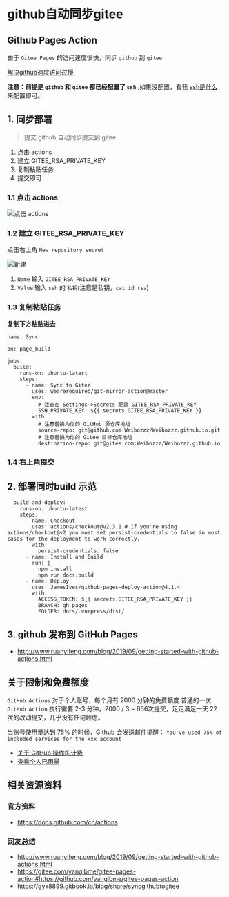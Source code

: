 # github自动同步gitee
## Github Pages Action


由于 `Gitee Pages` 的访问速度很快，同步 `github` 到 `gitee`

[解决github速度访问过慢](./解决github速度访问过慢.md)

**注意：前提是 `github` 和 `gitee` 都已经配置了 `ssh`** ,如果没配置，看我 [ssh是什么](./ssh是什么.md) 来配置即可。

## 1. 同步部署
> 提交 github 自动同步提交到 gitee

1. 点击 actions
2. 建立 GITEE_RSA_PRIVATE_KEY
3. 复制粘贴任务
4. 提交即可

### 1.1 点击 actions
![点击 actions](../../images/github-actions/step1.png)
### 1.2 建立 GITEE_RSA_PRIVATE_KEY
点击右上角 `New repository secret`

![新建](../../images/github-actions/step2.png)

1. `Name` 输入 `GITEE_RSA_PRIVATE_KEY`
2. `Value` 输入 `ssh` 的 `私钥`(注意是私钥，`cat id_rsa`)
### 1.3 复制粘贴任务
**复制下方粘贴进去**

```
name: Sync

on: page_build

jobs:
  build:
    runs-on: ubuntu-latest
    steps:
      - name: Sync to Gitee
        uses: wearerequired/git-mirror-action@master
        env:
          # 注意在 Settings->Secrets 配置 GITEE_RSA_PRIVATE_KEY
          SSH_PRIVATE_KEY: ${{ secrets.GITEE_RSA_PRIVATE_KEY }}
        with:
          # 注意替换为你的 GitHub 源仓库地址
          source-repo: git@github.com:Weibozzz/Weibozzz.github.io.git
          # 注意替换为你的 Gitee 目标仓库地址
          destination-repo: git@gitee.com:Weibozzz/Weibozzz.github.io

```
### 1.4 右上角提交
## 2. 部署同时build 示范

```
  build-and-deploy:
    runs-on: ubuntu-latest
    steps:
      - name: Checkout
        uses: actions/checkout@v2.3.1 # If you're using actions/checkout@v2 you must set persist-credentials to false in most cases for the deployment to work correctly.
        with:
          persist-credentials: false
      - name: Install and Build
        run: |
          npm install
          npm run docs:build
      - name: Deploy
        uses: JamesIves/github-pages-deploy-action@4.1.4
        with:
          ACCESS_TOKEN: ${{ secrets.GITEE_RSA_PRIVATE_KEY }}
          BRANCH: gh_pages
          FOLDER: docs/.vuepress/dist/
```

## 3. github 发布到 GitHub Pages
- http://www.ruanyifeng.com/blog/2019/09/getting-started-with-github-actions.html

## 关于限制和免费额度

`GitHub Actions` 对于个人账号，每个月有 2000 分钟的免费额度 普通的一次 `GitHub Action` 执行需要 2-3 分钟，2000 / 3 = 666次提交，足足满足一天 22 次的改动提交，几乎没有任何顾虑。

当账号使用量达到 75% 的时候，Github 会发送邮件提醒：
`You've used 75% of included services for the xxx account`

- [关于 GitHub 操作的计费](https://docs.github.com/cn/billing/managing-billing-for-github-actions/about-billing-for-github-actions)
- [查看个人已用量](https://github.com/settings/billing)

## 相关资源资料
### 官方资料
- https://docs.github.com/cn/actions
  
### 网友总结
- http://www.ruanyifeng.com/blog/2019/09/getting-started-with-github-actions.html
- https://gitee.com/yanglbme/gitee-pages-action#https://github.com/yanglbme/gitee-pages-action
- https://gyx8899.gitbook.io/blog/share/syncgithubtogitee
